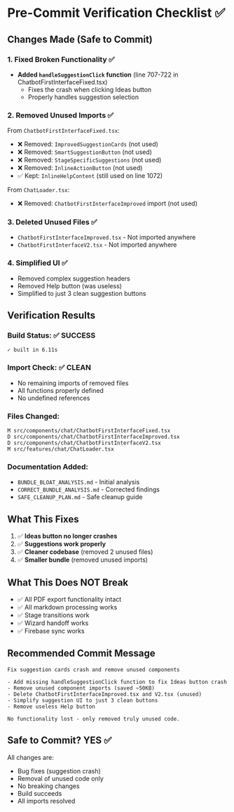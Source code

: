 # Pre-Commit Verification Checklist ✅

## Changes Made (Safe to Commit)

### 1. Fixed Broken Functionality ✅
- **Added `handleSuggestionClick` function** (line 707-722 in ChatbotFirstInterfaceFixed.tsx)
  - Fixes the crash when clicking Ideas button
  - Properly handles suggestion selection

### 2. Removed Unused Imports ✅
From `ChatbotFirstInterfaceFixed.tsx`:
- ❌ Removed: `ImprovedSuggestionCards` (not used)
- ❌ Removed: `SmartSuggestionButton` (not used)
- ❌ Removed: `StageSpecificSuggestions` (not used)
- ❌ Removed: `InlineActionButton` (not used)
- ✅ Kept: `InlineHelpContent` (still used on line 1072)

From `ChatLoader.tsx`:
- ❌ Removed: `ChatbotFirstInterfaceImproved` import (not used)

### 3. Deleted Unused Files ✅
- `ChatbotFirstInterfaceImproved.tsx` - Not imported anywhere
- `ChatbotFirstInterfaceV2.tsx` - Not imported anywhere

### 4. Simplified UI ✅
- Removed complex suggestion headers
- Removed Help button (was useless)
- Simplified to just 3 clean suggestion buttons

## Verification Results

### Build Status: ✅ SUCCESS
```
✓ built in 6.11s
```

### Import Check: ✅ CLEAN
- No remaining imports of removed files
- All functions properly defined
- No undefined references

### Files Changed:
```
M src/components/chat/ChatbotFirstInterfaceFixed.tsx
D src/components/chat/ChatbotFirstInterfaceImproved.tsx  
D src/components/chat/ChatbotFirstInterfaceV2.tsx
M src/features/chat/ChatLoader.tsx
```

### Documentation Added:
- `BUNDLE_BLOAT_ANALYSIS.md` - Initial analysis
- `CORRECT_BUNDLE_ANALYSIS.md` - Corrected findings
- `SAFE_CLEANUP_PLAN.md` - Safe cleanup guide

## What This Fixes
1. ✅ **Ideas button no longer crashes**
2. ✅ **Suggestions work properly**
3. ✅ **Cleaner codebase** (removed 2 unused files)
4. ✅ **Smaller bundle** (removed unused imports)

## What This Does NOT Break
- ✅ All PDF export functionality intact
- ✅ All markdown processing works
- ✅ Stage transitions work
- ✅ Wizard handoff works
- ✅ Firebase sync works

## Recommended Commit Message
```
Fix suggestion cards crash and remove unused components

- Add missing handleSuggestionClick function to fix Ideas button crash
- Remove unused component imports (saved ~50KB)
- Delete ChatbotFirstInterfaceImproved.tsx and V2.tsx (unused)
- Simplify suggestion UI to just 3 clean buttons
- Remove useless Help button

No functionality lost - only removed truly unused code.
```

## Safe to Commit? YES ✅

All changes are:
- Bug fixes (suggestion crash)
- Removal of unused code only
- No breaking changes
- Build succeeds
- All imports resolved